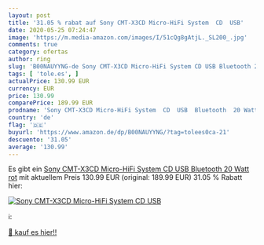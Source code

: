 ```yaml
---
layout: post
title: '31.05 % rabat auf Sony CMT-X3CD Micro-HiFi System  CD  USB'
date: 2020-05-25 07:24:47
image: 'https://m.media-amazon.com/images/I/51cQg8gAtjL._SL200_.jpg'
comments: true
category: ofertas
author: ring
slug: 'B00NAUYYNG-de Sony CMT-X3CD Micro-HiFi System CD USB Bluetooth 20 Watt rot'
tags: [ 'tole.es', ]
actualPrice: 130.99 EUR
currency: EUR
price: 130.99
comparePrice: 189.99 EUR
prodname: 'Sony CMT-X3CD Micro-HiFi System  CD  USB  Bluetooth  20 Watt  rot'
country: 'de'
flag: '🇩🇪'
buyurl: 'https://www.amazon.de/dp/B00NAUYYNG/?tag=tolees0ca-21'
descuento: '31.05'
average: '130.99'
---
```


Es gibt ein [Sony CMT-X3CD Micro-HiFi System  CD  USB  Bluetooth  20 Watt  rot](https://www.amazon.de/dp/B00NAUYYNG/?tag=tolees0ca-21) mit aktuellem Preis 130.99 EUR (original: 189.99 EUR) 31.05 % Rabatt hier:

[![Sony CMT-X3CD Micro-HiFi System  CD  USB](https://m.media-amazon.com/images/I/51cQg8gAtjL._SL200_.jpg)](https://www.amazon.de/dp/B00NAUYYNG/?tag=tolees0ca-21)

ℹ️:


[🛒 kauf es hier!!](https://www.amazon.de/dp/B00NAUYYNG/?tag=tolees0ca-21)
